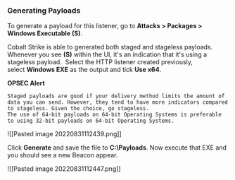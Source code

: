 ### Generating Payloads

To generate a payload for this listener, go to **Attacks > Packages > Windows Executable (S)**.

Cobalt Strike is able to generated both staged and stageless payloads. Whenever you see **(S)** within the UI, it's an indication that it's using a stageless payload.  Select the HTTP listener created previously, select **Windows EXE** as the output and tick **Use x64**.

**OPSEC Alert**
```
Staged payloads are good if your delivery method limits the amount of data you can send. However, they tend to have more indicators compared to stageless. Given the choice, go stageless.  
The use of 64-bit payloads on 64-bit Operating Systems is preferable to using 32-bit payloads on 64-bit Operating Systems.
```

![[Pasted image 20220831112439.png]]

Click **Generate** and save the file to **C:\Payloads**. Now execute that EXE and you should see a new Beacon appear.

![[Pasted image 20220831112447.png]]

